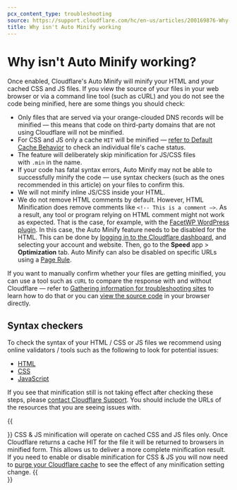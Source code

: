 ```yaml
---
pcx_content_type: troubleshooting
source: https://support.cloudflare.com/hc/en-us/articles/200169876-Why-isn-t-Auto-Minify-working-
title: Why isn't Auto Minify working
---
```


# Why isn't Auto Minify working?



Once enabled, Cloudflare's Auto Minify will minify your HTML and your cached CSS and JS files. If you view the source of your files in your web browser or via a command line tool (such as cURL) and you do not see the code being minified, here are some things you should check:

-   Only files that are served via your orange-clouded DNS records will be minified — this means that code on third-party domains that are not using Cloudflare will not be minified.
-   For CSS and JS only a cache `HIT` will be minified — [refer to Default Cache Behavior](https://developers.cloudflare.com/cache/about/default-cache-behavior) to check an individual file's cache status.
-   The feature will deliberately skip minification for JS/CSS files with `.min` in the name.
-   If your code has fatal syntax errors, Auto Minify may not be able to successfully minify the code — use syntax checkers (such as the ones recommended in this article) on your files to confirm this.
-   We will not minify inline JS/CSS inside your HTML.
-   We do not remove HTML comments by default. However, HTML Minification does remove comments like `<!-- This is a comment —>`. As a result, any tool or program relying on HTML comment might not work as expected. That is the case, for example, with the [FacetWP WordPress plugin](https://facetwp.com/using-facetwp-with-cloudflare/). In this case, the Auto Minify feature needs to be disabled for the HTML. This can be done by [logging in to the Cloudflare dashboard](https://dash.cloudflare.com/login), and selecting your account and website. Then, go to the **Speed** app > **Optimization** tab. Auto Minify can also be disabled on specific URLs using a [Page Rule](https://support.cloudflare.com/hc/articles/218411427).

If you want to manually confirm whether your files are getting minified, you can use a tool such as `cURL` to compare the response with and without Cloudflare — refer to [Gathering information for troubleshooting sites](https://support.cloudflare.com/hc/articles/219304477) to learn how to do that or you can [view the source code](https://www.computerhope.com/issues/ch000746.htm) in your browser directly.

## Syntax checkers

To check the syntax of your HTML / CSS or JS files we recommend using online validators / tools such as the following to look for potential issues:

-   [HTML](https://validator.w3.org/)
-   [CSS](http://jigsaw.w3.org/css-validator/)
-   [JavaScript](https://www.javascriptlint.com/)

If you see that minification still is not taking effect after checking these steps, please [contact Cloudflare Support](https://support.cloudflare.com/hc/articles/200172476). You should include the URLs of the resources that you are seeing issues with.

{{<Aside type="note">}}
CSS & JS minification will operate on cached CSS and JS files only. Once
Cloudflare returns a cache HIT for the file it will be returned to
browsers in minified form. This allows us to deliver a more complete
minification result. If you need to enable or disable minification for
CSS & JS you will now need to [purge your Cloudflare
cache](https://developers.cloudflare.com/cache/how-to/purge-cache) to
see the effect of any minification setting change.
{{</Aside>}}
